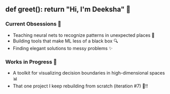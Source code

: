 ## def greet(): return "Hi, I'm Deeksha" 🌊

### Current Obsessions 🧠
- Teaching neural nets to recognize patterns in unexpected places 🎯
- Building tools that make ML less of a black box 🔍
- Finding elegant solutions to messy problems ✨

### Works in Progress 🌱
- A toolkit for visualizing decision boundaries in high-dimensional spaces 📊
- That one project I keep rebuilding from scratch (iteration #7) 🔄!!
 
